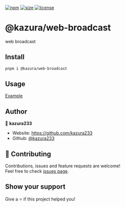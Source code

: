 [npm]: https://img.shields.io/npm/v/@kazura/web-broadcast
[npm-url]: https://www.npmjs.com/package/@kazura/web-broadcast
[size]: https://packagephobia.now.sh/badge?p=@kazura/web-broadcast
[size-url]: https://packagephobia.now.sh/result?p=@kazura/web-broadcast
[license]: https://img.shields.io/badge/License-MIT-blue
[license-url]: https://github.com/kazura233/kazurajs/blob/master/LICENSE

[![npm][npm]][npm-url]
[![size][size]][size-url]
[![license][license]][license-url]

# @kazura/web-broadcast

web broadcast

## Install

```sh
pnpm i @kazura/web-broadcast
```

## Usage

[Example](https://github.com/kazura233/kazurajs/tree/master/packages/web-broadcast/example)

## Author

👤 **kazura233**

- Website: https://github.com/kazura233
- Github: [@kazura233](https://github.com/kazura233)

## 🤝 Contributing

Contributions, issues and feature requests are welcome!<br />Feel free to check [issues page](https://github.com/kazura233/kazurajs/issues).

## Show your support

Give a ⭐️ if this project helped you!
